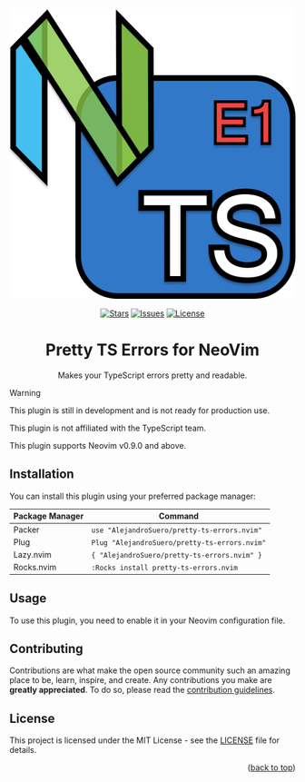 <a name="readme-top"></a>

<div align="center">

<img src="https://github.com/AlejandroSuero/pretty-ts-errors.nvim/blob/main/assets/PrettyTSErrors-logo-512.png" alt="Pretty TS Errors for Neovim logo" width="512" height="512" />

[![Stars][stars-shield]][stars-url]
[![Issues][issues-shield]][issues-url]
[![License][license-shield]][license-url]

# Pretty TS Errors for NeoVim

Makes your TypeScript errors pretty and readable.

</div>

> [!WARNING]
> This plugin is still in development and is not ready for production use.
>
> This plugin is not affiliated with the TypeScript team.
>
> This plugin supports Neovim v0.9.0 and above.

## Installation

You can install this plugin using your preferred package manager:

| Package Manager | Command                                        |
|-----------------|------------------------------------------------|
| Packer          | `use "AlejandroSuero/pretty-ts-errors.nvim"`   |
| Plug            | `Plug "AlejandroSuero/pretty-ts-errors.nvim"`  |
| Lazy.nvim       | `{ "AlejandroSuero/pretty-ts-errors.nvim" }`   |
| Rocks.nvim      | `:Rocks install pretty-ts-errors.nvim`         |

## Usage

To use this plugin, you need to enable it in your Neovim configuration file.

## Contributing

Contributions are what make the open source community such an amazing place to
be, learn, inspire, and create. Any contributions you make are **greatly
appreciated**. To do so, please read the [contribution guidelines](CONTRIBUTING.md).

## License

This project is licensed under the MIT License - see the [LICENSE](LICENSE)
file for details.

<div align="right">(<a href="#readme-top">back to top</a>)</div>

[stars-shield]: https://img.shields.io/github/stars/AlejandroSuero/pretty-ts-errors.nvim.svg?style=for-the-badge
[stars-url]: https://github.com/AlejandroSuero/pretty-ts-errors.nvim/stargazers
[issues-shield]: https://img.shields.io/github/issues/AlejandroSuero/pretty-ts-errors.nvim.svg?style=for-the-badge
[issues-url]: https://github.com/AlejandroSuero/pretty-ts-errors.nvim/issues
[license-shield]: https://img.shields.io/github/license/AlejandroSuero/pretty-ts-errors.nvim.svg?style=for-the-badge
[license-url]: https://github.com/AlejandroSuero/pretty-ts-errors.nvim/blob/main/LICENSE
